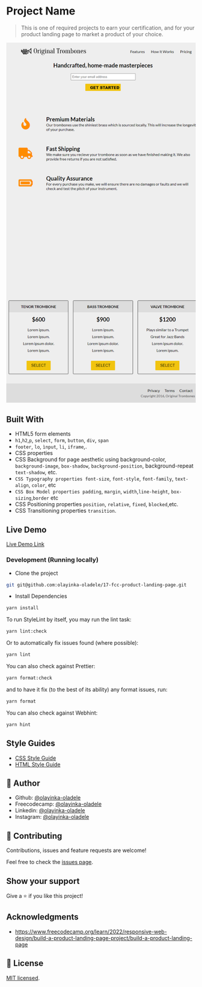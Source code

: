 # Project Name

> This is one of required projects to earn your certification, and for your product landing page to market a product of your choice.

![screenshot](app_screenshot.png)

## Built With

- HTML5 form elements
- `h1`,`h2`,`p`, `select`, `form`, `button`, `div`, `span`
- `footer`, `lo`, `ìnput`, `li`, `iframe`,.
- CSS properties
- CSS Background for page aesthetic using background-color, `background-image`,
  `box-shadow`, `background-position`,
  background-repeat
  `text-shadow`, etc.
- `CSS Typography properties font-size`, `font-style`, `font-family`, `text-align`, `color`, etc
- `CSS Box Model properties padding`, `margin`, `width`,`line-height`, `box-sizing`,`border` etc
- CSS Positioning properties
  `position`, `relative`, `fixed`, `blocked`,etc.
- CSS Transitioning properties
  `transition`.

## Live Demo

[Live Demo Link](https://17-fcc-product-landing-page.netlify.app/livedemo.com)

### Development (Running locally)

- Clone the project

```bash
git git@github.com:olayinka-oladele/17-fcc-product-landing-page.git

```

- Install Dependencies

```bash
yarn install
```

To run StyleLint by itself, you may run the lint task:

```bash
yarn lint:check
```

Or to automatically fix issues found (where possible):

```bash
yarn lint
```

You can also check against Prettier:

```bash
yarn format:check
```

and to have it fix (to the best of its ability) any format issues, run:

```bash
yarn format
```

You can also check against Webhint:

```bash
yarn hint
```

## Style Guides

- [CSS Style Guide](http://udacity.github.io/frontend-nanodegree-styleguide/css.html)
- [HTML Style Guide](http://udacity.github.io/frontend-nanodegree-styleguide/index.html)

## 👤 Author

- Github: [@olayinka-oladele](https://github.com/olayinka-oladele)
- Freecodecamp: [@olayinka-oladele](https://freecodecamp.com/author)
- Linkedin: [@olayinka-oladele](https://www.linkedin.com/in/author/)
- Instagram: [@olayinka-oladele](https://instagram.com/drhappylinkolayinka?igshid=YWYwM2I1ZDdmOQ==)

## 🤝 Contributing

Contributions, issues and feature requests are welcome!

Feel free to check the [issues page](../../issues).

## Show your support

Give a ⭐️ if you like this project!

## Acknowledgments

- https://www.freecodecamp.org/learn/2022/responsive-web-design/build-a-product-landing-page-project/build-a-product-landing-page

## 📝 License

[MIT licensed](./LICENSE).
